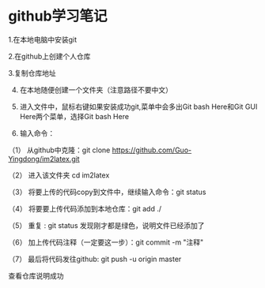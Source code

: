 # github学习笔记

1.在本地电脑中安装git

2.在github上创建个人仓库

3.复制仓库地址

4.	在本地随便创建一个文件夹（注意路径不要中文）

5.	进入文件中，鼠标右键如果安装成功git,菜单中会多出Git bash Here和Git GUI Here两个菜单，选择Git bash Here

6.	输入命令：

（1）	从github中克隆：git clone https://github.com/Guo-Yingdong/im2latex.git

（2）	进入该文件夹 cd im2latex

（3）	将要上传的代码copy到文件中，继续输入命令：git status

（4）	将要要上传代码添加到本地仓库：git  add ./

（5）	重复  :     git status   发现刚才都是绿色，说明文件已经添加了

（6）	加上传代码注释（一定要这一步）：git commit -m "注释"

（7）	最后将代码发往github:    git push -u origin master   

查看仓库说明成功
